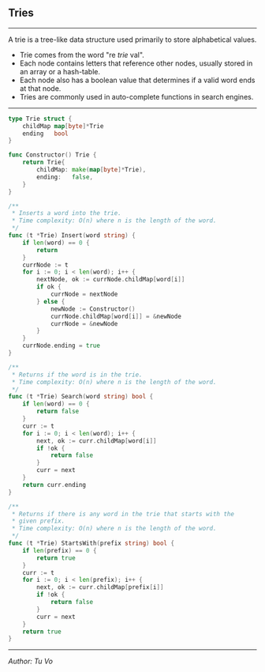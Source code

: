 ## Tries

---

A trie is a tree-like data structure used primarily to store alphabetical values.

- Trie comes from the word "re _trie_ val".
- Each node contains letters that reference other nodes, usually stored in an array or a hash-table.
- Each node also has a boolean value that determines if a valid word ends at that node.
- Tries are commonly used in auto-complete functions in search engines.

---

```go
type Trie struct {
	childMap map[byte]*Trie
	ending   bool
}

func Constructor() Trie {
	return Trie{
		childMap: make(map[byte]*Trie),
		ending:   false,
	}
}

/**
 * Inserts a word into the trie.
 * Time complexity: O(n) where n is the length of the word.
 */
func (t *Trie) Insert(word string) {
	if len(word) == 0 {
		return
	}
	currNode := t
	for i := 0; i < len(word); i++ {
		nextNode, ok := currNode.childMap[word[i]]
		if ok {
			currNode = nextNode
		} else {
			newNode := Constructor()
			currNode.childMap[word[i]] = &newNode
			currNode = &newNode
		}
	}
	currNode.ending = true
}

/**
 * Returns if the word is in the trie.
 * Time complexity: O(n) where n is the length of the word.
 */
func (t *Trie) Search(word string) bool {
	if len(word) == 0 {
		return false
	}
	curr := t
	for i := 0; i < len(word); i++ {
		next, ok := curr.childMap[word[i]]
		if !ok {
			return false
		}
		curr = next
	}
	return curr.ending
}

/**
 * Returns if there is any word in the trie that starts with the
 * given prefix.
 * Time complexity: O(n) where n is the length of the word.
 */
func (t *Trie) StartsWith(prefix string) bool {
	if len(prefix) == 0 {
		return true
	}
	curr := t
	for i := 0; i < len(prefix); i++ {
		next, ok := curr.childMap[prefix[i]]
		if !ok {
			return false
		}
		curr = next
	}
	return true
}
```

---

_Author: Tu Vo_
